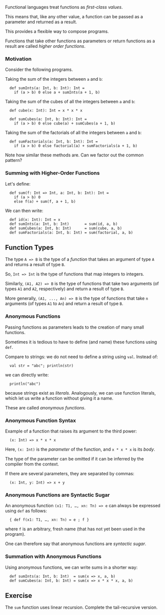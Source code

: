 

Functional languages treat functions as *first-class values*.

This means that, like any other value, a function
can be passed as a parameter and returned as a result.

This provides a flexible way to compose programs.

Functions that take other functions as parameters or return functions
as a result are called *higher order functions*.

###  Motivation 

Consider the following programs.

Taking the sum of the integers between `a` and `b`:

      def sumInts(a: Int, b: Int): Int =
        if (a > b) 0 else a + sumInts(a + 1, b)

Taking the sum of the cubes of all the integers between `a`
and `b`:

      def cube(x: Int): Int = x * x * x
    
      def sumCubes(a: Int, b: Int): Int =
        if (a > b) 0 else cube(a) + sumCubes(a + 1, b)

Taking the sum of the factorials of all the integers between `a`
and `b`:

      def sumFactorials(a: Int, b: Int): Int =
        if (a > b) 0 else factorial(a) + sumFactorials(a + 1, b)

Note how similar these methods are.
Can we factor out the common pattern?

###  Summing with Higher-Order Functions 

Let's define:

      def sum(f: Int => Int, a: Int, b: Int): Int =
        if (a > b) 0
        else f(a) + sum(f, a + 1, b)

We can then write:

      def id(x: Int): Int = x
      def sumInts(a: Int, b: Int)       = sum(id, a, b)
      def sumCubes(a: Int, b: Int)      = sum(cube, a, b)
      def sumFactorials(a: Int, b: Int) = sum(factorial, a, b)

##  Function Types 

The type `A => B` is the type of a *function* that
takes an argument of type `A` and returns a result of
type `B`.

So, `Int => Int` is the type of functions that map integers to integers.

Similarly, `(A1, A2) => B` is the type of functions that take two arguments
(of types `A1` and `A2`, respectively) and return a result of type `B`.

More generally, `(A1, ..., An) => B` is the type of functions that take `n`
arguments (of types `A1` to `An`) and return a result of type `B`.

###  Anonymous Functions 

Passing functions as parameters leads to the creation of many small functions.

Sometimes it is tedious to have to define (and name) these functions using `def`.

Compare to strings: we do not need to define a string using `val`. Instead of:

      val str = "abc"; println(str)

we can directly write:

      println("abc")

because strings exist as *literals*. Analogously, we can use function
literals, which let us write a function without giving it a name.

These are called *anonymous functions*.

### Anonymous Function Syntax

Example of a function that raises its argument to the third power:

      (x: Int) => x * x * x

Here, `(x: Int)` is the *parameter* of the function, and
`x * x * x` is its *body*.

The type of the parameter can be omitted if it can be inferred by the
compiler from the context.

If there are several parameters, they are separated by commas:

      (x: Int, y: Int) => x + y

### Anonymous Functions are Syntactic Sugar

An anonymous function `(x1: T1, …, xn: Tn) => e`
can always be expressed using `def` as follows:

      { def f(x1: T1, …, xn: Tn) = e ; f }

where `f` is an arbitrary, fresh name (that has not yet been used in the program).

One can therefore say that anonymous functions are *syntactic sugar*.

### Summation with Anonymous Functions 

Using anonymous functions, we can write sums in a shorter way:

      def sumInts(a: Int, b: Int)  = sum(x => x, a, b)
      def sumCubes(a: Int, b: Int) = sum(x => x * x * x, a, b)

##  Exercise 

The `sum` function uses linear recursion. Complete the tail-recursive
version.

